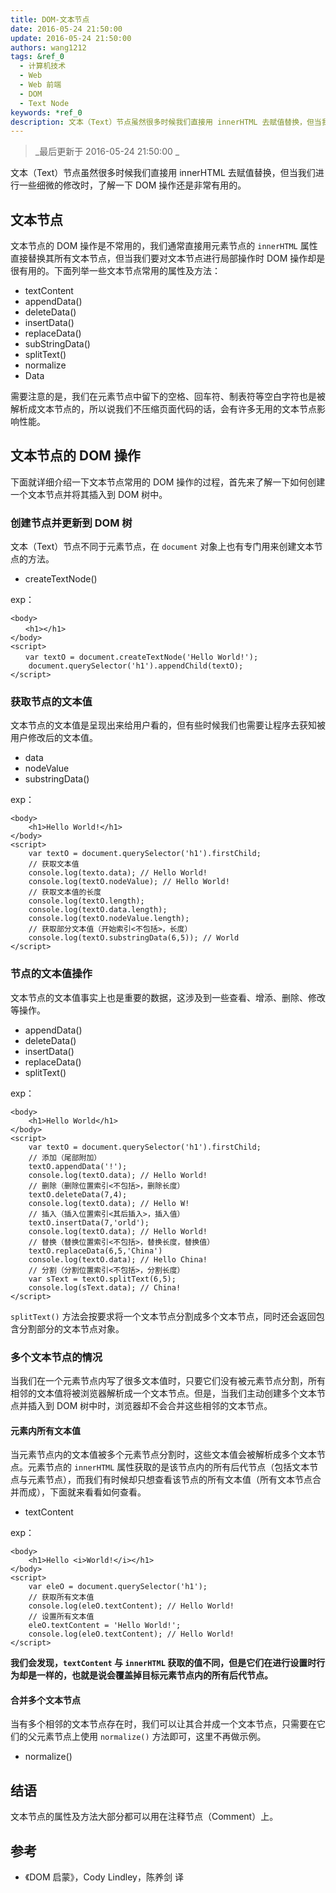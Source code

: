```yaml
---
title: DOM-文本节点
date: 2016-05-24 21:50:00
update: 2016-05-24 21:50:00
authors: wang1212
tags: &ref_0
  - 计算机技术
  - Web
  - Web 前端
  - DOM
  - Text Node
keywords: *ref_0
description: 文本（Text）节点虽然很多时候我们直接用 innerHTML 去赋值替换，但当我们进行一些细微的修改时，了解一下 DOM 操作还是非常有用的。
---
```


> _最后更新于 2016-05-24 21:50:00 _

文本（Text）节点虽然很多时候我们直接用 innerHTML 去赋值替换，但当我们进行一些细微的修改时，了解一下 DOM 操作还是非常有用的。

<!-- truncate -->

## 文本节点

文本节点的 DOM 操作是不常用的，我们通常直接用元素节点的 `innerHTML` 属性直接替换其所有文本节点，但当我们要对文本节点进行局部操作时 DOM 操作却是很有用的。下面列举一些文本节点常用的属性及方法：

- textContent
- appendData()
- deleteData()
- insertData()
- replaceData()
- subStringData()
- splitText()
- normalize
- Data

需要注意的是，我们在元素节点中留下的空格、回车符、制表符等空白字符也是被解析成文本节点的，所以说我们不压缩页面代码的话，会有许多无用的文本节点影响性能。

## 文本节点的 DOM 操作

下面就详细介绍一下文本节点常用的 DOM 操作的过程，首先来了解一下如何创建一个文本节点并将其插入到 DOM 树中。

### 创建节点并更新到 DOM 树

文本（Text）节点不同于元素节点，在 `document` 对象上也有专门用来创建文本节点的方法。

- createTextNode()

exp：

    <body>
    　　<h1></h1>
    </body>
    <script>
    　　var textO = document.createTextNode('Hello World!');
        document.querySelector('h1').appendChild(textO);
    </script>

### 获取节点的文本值

文本节点的文本值是呈现出来给用户看的，但有些时候我们也需要让程序去获知被用户修改后的文本值。

- data
- nodeValue
- substringData()

exp：

    <body>
        <h1>Hello World!</h1>
    </body>
    <script>
        var textO = document.querySelector('h1').firstChild;
        // 获取文本值
        console.log(texto.data); // Hello World!
        console.log(textO.nodeValue); // Hello World!
        // 获取文本值的长度
        console.log(textO.length);
        console.log(textO.data.length);
        console.log(textO.nodeValue.length);
        // 获取部分文本值（开始索引<不包括>，长度）
        console.log(textO.substringData(6,5)); // World
    </script>

### 节点的文本值操作

文本节点的文本值事实上也是重要的数据，这涉及到一些查看、增添、删除、修改等操作。

- appendData()
- deleteData()
- insertData()
- replaceData()
- splitText()

exp：

    <body>
        <h1>Hello World</h1>
    </body>
    <script>
        var textO = document.querySelector('h1').firstChild;
        // 添加（尾部附加）
        textO.appendData('!');
        console.log(textO.data); // Hello World!
        // 删除（删除位置索引<不包括>，删除长度）
        textO.deleteData(7,4);
        console.log(textO.data); // Hello W!
        // 插入（插入位置索引<其后插入>，插入值）
        textO.insertData(7,'orld');
        console.log(textO.data); // Hello World!
        // 替换（替换位置索引<不包括>，替换长度，替换值）
        textO.replaceData(6,5,'China')
        console.log(textO.data); // Hello China!
        // 分割（分割位置索引<不包括>，分割长度）
        var sText = textO.splitText(6,5);
        console.log(sText.data); // China!
    </script>

`splitText()` 方法会按要求将一个文本节点分割成多个文本节点，同时还会返回包含分割部分的文本节点对象。

### 多个文本节点的情况

当我们在一个元素节点内写了很多文本值时，只要它们没有被元素节点分割，所有相邻的文本值将被浏览器解析成一个文本节点。但是，当我们主动创建多个文本节点并插入到 DOM 树中时，浏览器却不会合并这些相邻的文本节点。

#### 元素内所有文本值

当元素节点内的文本值被多个元素节点分割时，这些文本值会被解析成多个文本节点。元素节点的 `innerHTML` 属性获取的是该节点内的所有后代节点（包括文本节点与元素节点），而我们有时候却只想查看该节点的所有文本值（所有文本节点合并而成），下面就来看看如何查看。

- textContent

exp：

    <body>
        <h1>Hello <i>World!</i></h1>
    </body>
    <script>
        var eleO = document.querySelector('h1');
        // 获取所有文本值
        console.log(eleO.textContent); // Hello World!
        // 设置所有文本值
        eleO.textContent = 'Hello World!';
        console.log(eleO.textContent); // Hello World!
    </script>

**我们会发现，`textContent` 与 `innerHTML` 获取的值不同，但是它们在进行设置时行为却是一样的，也就是说会覆盖掉目标元素节点内的所有后代节点。**

#### 合并多个文本节点

当有多个相邻的文本节点存在时，我们可以让其合并成一个文本节点，只需要在它们的父元素节点上使用 `normalize()` 方法即可，这里不再做示例。

- normalize()

## 结语

文本节点的属性及方法大部分都可以用在注释节点（Comment）上。

## 参考

- 《DOM 启蒙》，Cody Lindley，陈养剑 译
